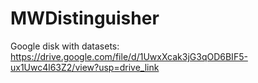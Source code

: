 # MWDistinguisher
Google disk with datasets: https://drive.google.com/file/d/1UwxXcak3jG3qOD6BIF5-ux1Uwc4l63Z2/view?usp=drive_link
